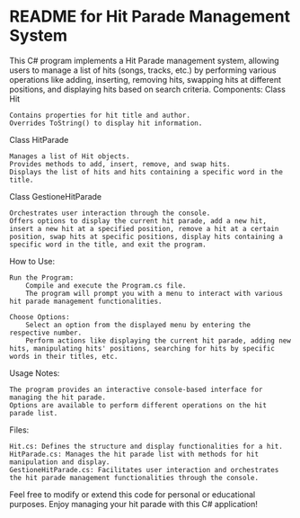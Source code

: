 # README for Hit Parade Management System

This C# program implements a Hit Parade management system, allowing users to manage a list of hits (songs, tracks, etc.) by performing various operations like adding, inserting, removing hits, swapping hits at different positions, and displaying hits based on search criteria.
Components:
Class Hit

    Contains properties for hit title and author.
    Overrides ToString() to display hit information.

Class HitParade

    Manages a list of Hit objects.
    Provides methods to add, insert, remove, and swap hits.
    Displays the list of hits and hits containing a specific word in the title.

Class GestioneHitParade

    Orchestrates user interaction through the console.
    Offers options to display the current hit parade, add a new hit, insert a new hit at a specified position, remove a hit at a certain position, swap hits at specific positions, display hits containing a specific word in the title, and exit the program.

How to Use:

    Run the Program:
        Compile and execute the Program.cs file.
        The program will prompt you with a menu to interact with various hit parade management functionalities.

    Choose Options:
        Select an option from the displayed menu by entering the respective number.
        Perform actions like displaying the current hit parade, adding new hits, manipulating hits' positions, searching for hits by specific words in their titles, etc.

Usage Notes:

    The program provides an interactive console-based interface for managing the hit parade.
    Options are available to perform different operations on the hit parade list.

Files:

    Hit.cs: Defines the structure and display functionalities for a hit.
    HitParade.cs: Manages the hit parade list with methods for hit manipulation and display.
    GestioneHitParade.cs: Facilitates user interaction and orchestrates the hit parade management functionalities through the console.

Feel free to modify or extend this code for personal or educational purposes. Enjoy managing your hit parade with this C# application!

